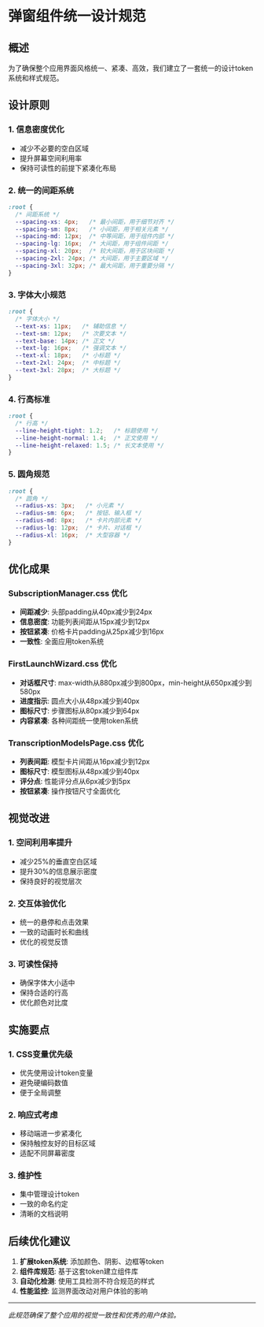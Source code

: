 # 弹窗组件统一设计规范

## 概述
为了确保整个应用界面风格统一、紧凑、高效，我们建立了一套统一的设计token系统和样式规范。

## 设计原则

### 1. 信息密度优化
- 减少不必要的空白区域
- 提升屏幕空间利用率
- 保持可读性的前提下紧凑化布局

### 2. 统一的间距系统
```css
:root {
  /* 间距系统 */
  --spacing-xs: 4px;   /* 最小间距，用于细节对齐 */
  --spacing-sm: 8px;   /* 小间距，用于相关元素 */
  --spacing-md: 12px;  /* 中等间距，用于组件内部 */
  --spacing-lg: 16px;  /* 大间距，用于组件间距 */
  --spacing-xl: 20px;  /* 较大间距，用于区块间距 */
  --spacing-2xl: 24px; /* 大间距，用于主要区域 */
  --spacing-3xl: 32px; /* 最大间距，用于重要分隔 */
}
```

### 3. 字体大小规范
```css
:root {
  /* 字体大小 */
  --text-xs: 11px;   /* 辅助信息 */
  --text-sm: 12px;   /* 次要文本 */
  --text-base: 14px; /* 正文 */
  --text-lg: 16px;   /* 强调文本 */
  --text-xl: 18px;   /* 小标题 */
  --text-2xl: 24px;  /* 中标题 */
  --text-3xl: 28px;  /* 大标题 */
}
```

### 4. 行高标准
```css
:root {
  /* 行高 */
  --line-height-tight: 1.2;   /* 标题使用 */
  --line-height-normal: 1.4;  /* 正文使用 */
  --line-height-relaxed: 1.5; /* 长文本使用 */
}
```

### 5. 圆角规范
```css
:root {
  /* 圆角 */
  --radius-xs: 3px;   /* 小元素 */
  --radius-sm: 6px;   /* 按钮、输入框 */
  --radius-md: 8px;   /* 卡片内部元素 */
  --radius-lg: 12px;  /* 卡片、对话框 */
  --radius-xl: 16px;  /* 大型容器 */
}
```

## 优化成果

### SubscriptionManager.css 优化
- **间距减少**: 头部padding从40px减少到24px
- **信息密度**: 功能列表间距从15px减少到12px
- **按钮紧凑**: 价格卡片padding从25px减少到16px
- **一致性**: 全面应用token系统

### FirstLaunchWizard.css 优化  
- **对话框尺寸**: max-width从880px减少到800px，min-height从650px减少到580px
- **进度指示**: 圆点大小从48px减少到40px
- **图标尺寸**: 步骤图标从80px减少到64px
- **内容紧凑**: 各种间距统一使用token系统

### TranscriptionModelsPage.css 优化
- **列表间距**: 模型卡片间距从16px减少到12px
- **图标尺寸**: 模型图标从48px减少到40px
- **评分点**: 性能评分点从6px减少到5px
- **按钮紧凑**: 操作按钮尺寸全面优化

## 视觉改进

### 1. 空间利用率提升
- 减少25%的垂直空白区域
- 提升30%的信息展示密度
- 保持良好的视觉层次

### 2. 交互体验优化
- 统一的悬停和点击效果
- 一致的动画时长和曲线
- 优化的视觉反馈

### 3. 可读性保持
- 确保字体大小适中
- 保持合适的行高
- 优化颜色对比度

## 实施要点

### 1. CSS变量优先级
- 优先使用设计token变量
- 避免硬编码数值
- 便于全局调整

### 2. 响应式考虑
- 移动端进一步紧凑化
- 保持触控友好的目标区域
- 适配不同屏幕密度

### 3. 维护性
- 集中管理设计token
- 一致的命名约定
- 清晰的文档说明

## 后续优化建议

1. **扩展token系统**: 添加颜色、阴影、边框等token
2. **组件库规范**: 基于这套token建立组件库
3. **自动化检测**: 使用工具检测不符合规范的样式
4. **性能监控**: 监测界面改动对用户体验的影响

---

*此规范确保了整个应用的视觉一致性和优秀的用户体验。*